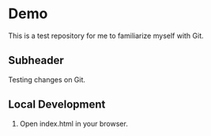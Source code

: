 # Demo

This is a test repository for me to familiarize myself with Git.

## Subheader

Testing changes on Git.

## Local Development

1. Open index.html in your browser.